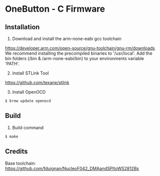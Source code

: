 # OneButton - C Firmware

## Installation

1. Download and install the arm-none-eabi gcc toolchain

https://developer.arm.com/open-source/gnu-toolchain/gnu-rm/downloads
We recommend installing the precompiled binaries to '/usr/local'. 
Add the bin folders (/bin & /arm-none-eabi/bin) to your environments variable 'PATH'.

2. Install STLink Tool

https://github.com/texane/stlink

3. Install OpenOCD

`$ brew update openocd`

## Build

1. Build command

`$ make`


## Credits

Base toolchain: https://github.com/fduignan/NucleoF042_DMAandSPItoWS2812Bs
